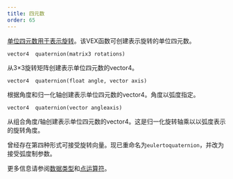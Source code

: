 ```yaml
---
title: 四元数
order: 65
---
```

[单位四元数用于表示旋转](http://en.wikipedia.org/wiki/Quaternions_and_spatial_rotation)。该VEX函数可创建表示旋转的单位四元数。

`vector4  quaternion(matrix3 rotations)`

从3×3旋转矩阵创建表示单位四元数的vector4。

`vector4  quaternion(float angle, vector axis)`

根据角度和归一化轴创建表示单位四元数的vector4。角度以弧度指定。

`vector4  quaternion(vector angleaxis)`

从组合角度/轴创建表示单位四元数的vector4。这是归一化旋转轴乘以以弧度表示的旋转角度。

曾经存在第四种形式可接受旋转向量。现已重命名为`eulertoquaternion`，并改为接受弧度制参数。

更多信息请参阅[数据类型](../lang.html#data-types)和[点运算符](../lang.html#dot-operator)。